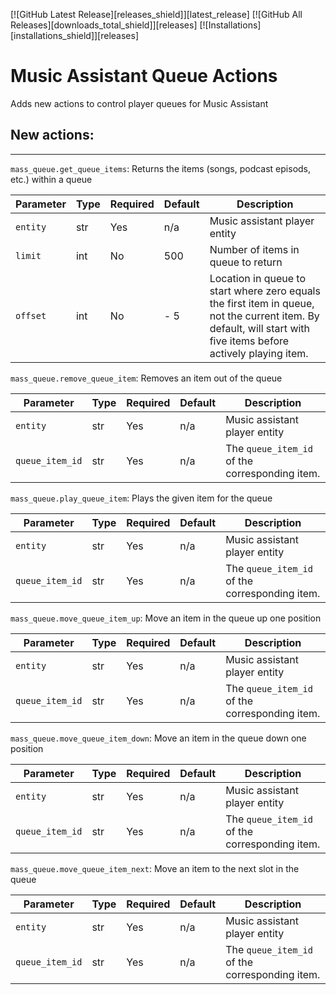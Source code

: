 <!-- [![HACS Default][hacs_shield]][hacs] -->
[![GitHub Latest Release][releases_shield]][latest_release]
[![GitHub All Releases][downloads_total_shield]][releases]
[![Installations][installations_shield]][releases]

# Music Assistant Queue Actions

Adds new actions to control player queues for Music Assistant 

## New actions:

---
`mass_queue.get_queue_items`: Returns the items (songs, podcast episods, etc.) within a queue

| Parameter | Type | Required | Default                     | Description                                                                                                                                                      |
|-----------|------|----------|-----------------------------|------------------------------------------------------------------------------------------------------------------------------------------------------------------|
| `entity`  | str  | Yes      | n/a                         | Music assistant player entity                                                                                                                                    |
| `limit`   | int  | No       | 500                         | Number of items in queue to return                                                                                                                               |
| `offset`  | int  | No       | <Current Item Position> - 5 | Location in queue to start where zero equals the first item in queue, not the current item. By default, will start with five items before actively playing item. |

`mass_queue.remove_queue_item`: Removes an item out of the queue

| Parameter       | Type | Required | Default | Description                                    |
|-----------------|------|----------|---------|------------------------------------------------|
| `entity`        | str  | Yes      | n/a     | Music assistant player entity                  |
| `queue_item_id` | str  | Yes      | n/a     | The `queue_item_id` of the corresponding item. |

`mass_queue.play_queue_item`: Plays the given item for the queue

| Parameter       | Type | Required | Default | Description                                    |
|-----------------|------|----------|---------|------------------------------------------------|
| `entity`        | str  | Yes      | n/a     | Music assistant player entity                  |
| `queue_item_id` | str  | Yes      | n/a     | The `queue_item_id` of the corresponding item. |

`mass_queue.move_queue_item_up`: Move an item in the queue up one position

| Parameter       | Type | Required | Default | Description                                    |
|-----------------|------|----------|---------|------------------------------------------------|
| `entity`        | str  | Yes      | n/a     | Music assistant player entity                  |
| `queue_item_id` | str  | Yes      | n/a     | The `queue_item_id` of the corresponding item. |

`mass_queue.move_queue_item_down`: Move an item in the queue down one position

| Parameter       | Type | Required | Default | Description                                    |
|-----------------|------|----------|---------|------------------------------------------------|
| `entity`        | str  | Yes      | n/a     | Music assistant player entity                  |
| `queue_item_id` | str  | Yes      | n/a     | The `queue_item_id` of the corresponding item. |

`mass_queue.move_queue_item_next`: Move an item to the next slot in the queue

| Parameter       | Type | Required | Default | Description                                    |
|-----------------|------|----------|---------|------------------------------------------------|
| `entity`        | str  | Yes      | n/a     | Music assistant player entity                  |
| `queue_item_id` | str  | Yes      | n/a     | The `queue_item_id` of the corresponding item. |

